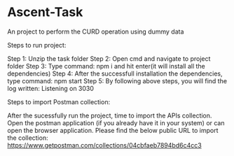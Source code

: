 # Ascent-Task
An project to perform the CURD operation using dummy data

Steps to run project:

Step 1: Unzip the task folder
Step 2: Open cmd and navigate to project folder
Step 3: Type command: npm i and hit enter(it will install all the dependencies)
Step 4: After the successfull installation the dependencies, type command: npm start
Step 5: By following above steps, you will find the log written: Listening on 3030

Steps to import Postman collection:

After the sucessfully run the project, time to import the APIs collection.
Open the postman application (if you already have it in your system) or can open the browser application.
Please find the below public URL to import the collection:
	https://www.getpostman.com/collections/04cbfaeb7894bd6c4cc3
